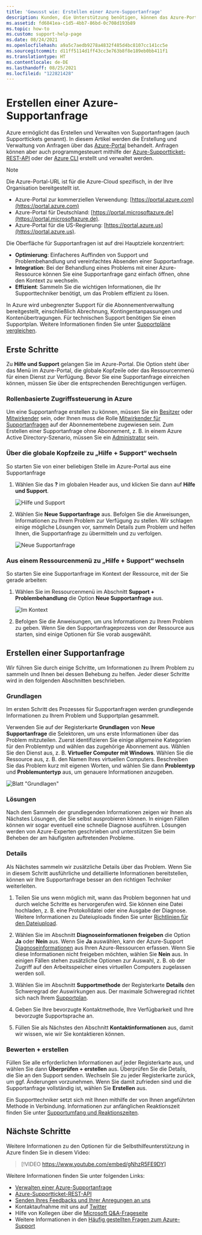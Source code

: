 ```yaml
---
title: 'Gewusst wie: Erstellen einer Azure-Supportanfrage'
description: Kunden, die Unterstützung benötigen, können das Azure-Portal verwenden, um Self-Service-Lösungen zu finden und Supportanfragen zu erstellen und zu verwalten.
ms.assetid: fd6841ea-c1d5-4bb7-86bd-0c708d193b89
ms.topic: how-to
ms.custom: support-help-page
ms.date: 08/24/2021
ms.openlocfilehash: a9a5c7aedb9278a4832f485d4bc8107cc141cc5e
ms.sourcegitcommit: d11ff5114d1ff43cc3e763b8f8e189eb0bb411f1
ms.translationtype: HT
ms.contentlocale: de-DE
ms.lasthandoff: 08/25/2021
ms.locfileid: "122821428"
---
```

# <a name="create-an-azure-support-request"></a>Erstellen einer Azure-Supportanfrage

Azure ermöglicht das Erstellen und Verwalten von Supportanfragen (auch Supporttickets genannt). In diesem Artikel werden die Erstellung und Verwaltung von Anfragen über das [Azure-Portal](https://portal.azure.com) behandelt. Anfragen können aber auch programmgesteuert mithilfe der [Azure-Supportticket-REST-API](/rest/api/support) oder der [Azure CLI](/cli/azure/azure-cli-support-request) erstellt und verwaltet werden.

> [!NOTE]
> Die Azure-Portal-URL ist für die Azure-Cloud spezifisch, in der Ihre Organisation bereitgestellt ist.
>
>* Azure-Portal zur kommerziellen Verwendung: [https://portal.azure.com](https://portal.azure.com)
>* Azure-Portal für Deutschland: [https://portal.microsoftazure.de](https://portal.microsoftazure.de).
>* Azure-Portal für die US-Regierung: [https://portal.azure.us](https://portal.azure.us).

Die Oberfläche für Supportanfragen ist auf drei Hauptziele konzentriert:

* **Optimierung**: Einfacheres Auffinden von Support und Problembehandlung und vereinfachtes Absenden einer Supportanfrage.
* **Integration**: Bei der Behandlung eines Problems mit einer Azure-Ressource können Sie eine Supportanfrage ganz einfach öffnen, ohne den Kontext zu wechseln.
* **Effizient**: Sammeln Sie die wichtigen Informationen, die Ihr Supporttechniker benötigt, um das Problem effizient zu lösen.

In Azure wird unbegrenzter Support für die Abonnementverwaltung bereitgestellt, einschließlich Abrechnung, Kontingentanpassungen und Kontenübertragungen. Für technischen Support benötigen Sie einen Supportplan. Weitere Informationen finden Sie unter [Supportpläne vergleichen](https://azure.microsoft.com/support/plans).

## <a name="getting-started"></a>Erste Schritte

Zu **Hilfe und Support** gelangen Sie im Azure-Portal. Die Option steht über das Menü im Azure-Portal, die globale Kopfzeile oder das Ressourcenmenü für einen Dienst zur Verfügung. Bevor Sie eine Supportanfrage einreichen können, müssen Sie über die entsprechenden Berechtigungen verfügen.

### <a name="azure-role-based-access-control"></a>Rollenbasierte Zugriffssteuerung in Azure

Um eine Supportanfrage erstellen zu können, müssen Sie ein [Besitzer](../../role-based-access-control/built-in-roles.md#owner) oder [Mitwirkender](../../role-based-access-control/built-in-roles.md#contributor) sein, oder Ihnen muss die Rolle [Mitwirkender für Supportanfragen](../../role-based-access-control/built-in-roles.md#support-request-contributor) auf der Abonnementebene zugewiesen sein. Zum Erstellen einer Supportanfrage ohne Abonnement, z. B. in einem Azure Active Directory-Szenario, müssen Sie ein [Administrator](../../active-directory/roles/permissions-reference.md) sein.

### <a name="go-to-help--support-from-the-global-header"></a>Über die globale Kopfzeile zu „Hilfe + Support“ wechseln

So starten Sie von einer beliebigen Stelle im Azure-Portal aus eine Supportanfrage

1. Wählen Sie das **?** im globalen Header aus, und klicken Sie dann auf **Hilfe und Support**.

   ![Hilfe und Support](./media/how-to-create-azure-support-request/helpandsupportnewlower.png)

1. Wählen Sie **Neue Supportanfrage** aus. Befolgen Sie die Anweisungen, Informationen zu Ihrem Problem zur Verfügung zu stellen. Wir schlagen einige mögliche Lösungen vor, sammeln Details zum Problem und helfen Ihnen, die Supportanfrage zu übermitteln und zu verfolgen.

   ![Neue Supportanfrage](./media/how-to-create-azure-support-request/newsupportrequest2lower.png)

### <a name="go-to-help--support-from-a-resource-menu"></a>Aus einem Ressourcenmenü zu „Hilfe + Support“ wechseln

So starten Sie eine Supportanfrage im Kontext der Ressource, mit der Sie gerade arbeiten:

1. Wählen Sie im Ressourcenmenü im Abschnitt **Support + Problembehandlung** die Option **Neue Supportanfrage** aus.

   ![Im Kontext](./media/how-to-create-azure-support-request/incontext2lower.png)

1. Befolgen Sie die Anweisungen, um uns Informationen zu Ihrem Problem zu geben. Wenn Sie den Supportanfrageprozess von der Ressource aus starten, sind einige Optionen für Sie vorab ausgewählt.

## <a name="create-a-support-request"></a>Erstellen einer Supportanfrage

Wir führen Sie durch einige Schritte, um Informationen zu Ihrem Problem zu sammeln und Ihnen bei dessen Behebung zu helfen. Jeder dieser Schritte wird in den folgenden Abschnitten beschrieben.

### <a name="basics"></a>Grundlagen

Im ersten Schritt des Prozesses für Supportanfragen werden grundlegende Informationen zu Ihrem Problem und Supportplan gesammelt.

Verwenden Sie auf der Registerkarte **Grundlagen** von **Neue Supportanfrage** die Selektoren, um uns erste Informationen über das Problem mitzuteilen. Zuerst identifizieren Sie einige allgemeine Kategorien für den Problemtyp und wählen das zugehörige Abonnement aus. Wählen Sie den Dienst aus, z. B. **Virtueller Computer mit Windows**. Wählen Sie die Ressource aus, z. B. den Namen Ihres virtuellen Computers. Beschreiben Sie das Problem kurz mit eigenen Worten, und wählen Sie dann **Problemtyp** und **Problemuntertyp** aus, um genauere Informationen anzugeben.

![Blatt "Grundlagen"](./media/how-to-create-azure-support-request/basics2lower.png)

### <a name="solutions"></a>Lösungen

Nach dem Sammeln der grundlegenden Informationen zeigen wir Ihnen als Nächstes Lösungen, die Sie selbst ausprobieren können. In einigen Fällen können wir sogar eventuell eine schnelle Diagnose ausführen. Lösungen werden von Azure-Experten geschrieben und unterstützen Sie beim Beheben der am häufigsten auftretenden Probleme.

### <a name="details"></a>Details

Als Nächstes sammeln wir zusätzliche Details über das Problem. Wenn Sie in diesem Schritt ausführliche und detaillierte Informationen bereitstellen, können wir Ihre Supportanfrage besser an den richtigen Techniker weiterleiten.

1. Teilen Sie uns wenn möglich mit, wann das Problem begonnen hat und durch welche Schritte es hervorgerufen wird. Sie können eine Datei hochladen, z. B. eine Protokolldatei oder eine Ausgabe der Diagnose. Weitere Informationen zu Dateiuploads finden Sie unter [Richtlinien für den Dateiupload](how-to-manage-azure-support-request.md#file-upload-guidelines).

1. Wählen Sie im Abschnitt **Diagnoseinformationen freigeben** die Option **Ja** oder **Nein** aus. Wenn Sie **Ja** auswählen, kann der Azure-Support [Diagnoseinformationen](https://azure.microsoft.com/support/legal/support-diagnostic-information-collection/) aus Ihren Azure-Ressourcen erfassen. Wenn Sie diese Informationen nicht freigeben möchten, wählen Sie **Nein** aus. In einigen Fällen stehen zusätzliche Optionen zur Auswahl, z. B. ob der Zugriff auf den Arbeitsspeicher eines virtuellen Computers zugelassen werden soll.

1. Wählen Sie im Abschnitt **Supportmethode** der Registerkarte **Details** den Schweregrad der Auswirkungen aus. Der maximale Schweregrad richtet sich nach Ihrem [Supportplan](https://azure.microsoft.com/support/plans).

1. Geben Sie Ihre bevorzugte Kontaktmethode, Ihre Verfügbarkeit und Ihre bevorzugte Supportsprache an.

1. Füllen Sie als Nächstes den Abschnitt **Kontaktinformationen** aus, damit wir wissen, wie wir Sie kontaktieren können.

### <a name="review--create"></a>Bewerten + erstellen

Füllen Sie alle erforderlichen Informationen auf jeder Registerkarte aus, und wählen Sie dann **Überprüfen + erstellen** aus. Überprüfen Sie die Details, die Sie an den Support senden. Wechseln Sie zu jeder Registerkarte zurück, um ggf. Änderungen vorzunehmen. Wenn Sie damit zufrieden sind und die Supportanfrage vollständig ist, wählen Sie **Erstellen** aus.

Ein Supporttechniker setzt sich mit Ihnen mithilfe der von Ihnen angeführten Methode in Verbindung. Informationen zur anfänglichen Reaktionszeit finden Sie unter [Supportumfang und Reaktionszeiten](https://azure.microsoft.com/support/plans/response/).


## <a name="next-steps"></a>Nächste Schritte

Weitere Informationen zu den Optionen für die Selbsthilfeunterstützung in Azure finden Sie in diesem Video:

> [!VIDEO https://www.youtube.com/embed/gNhzR5FE9DY]

Weitere Informationen finden Sie unter folgenden Links:

* [Verwalten einer Azure-Supportanfrage](how-to-manage-azure-support-request.md)
* [Azure-Supportticket-REST-API](/rest/api/support)
* [Senden Ihres Feedbacks und Ihrer Anregungen an uns](https://feedback.azure.com/forums/266794-support-feedback)
* Kontaktaufnahme mit uns auf [Twitter](https://twitter.com/azuresupport)
* Hilfe von Kollegen über die [Microsoft Q&A-Frageseite](/answers/products/azure)
* Weitere Informationen in den [Häufig gestellten Fragen zum Azure-Support](https://azure.microsoft.com/support/faq)